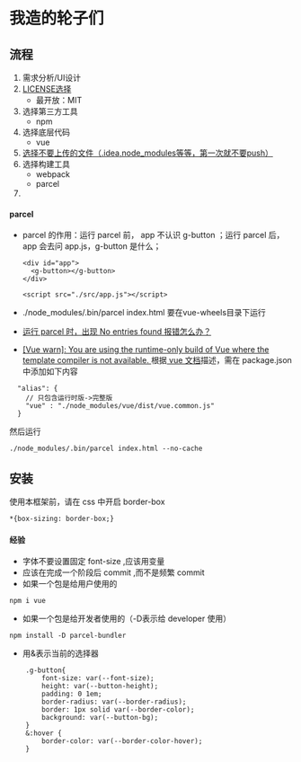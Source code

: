 # 我造的轮子们

## 流程 
1. 需求分析/UI设计
2. [LICENSE选择](http://www.ruanyifeng.com/blog/2011/05/how_to_choose_free_software_licenses.html)
    * 最开放：MIT
3. 选择第三方工具
    * npm
4. 选择底层代码
    * vue    
5. [选择不要上传的文件（.idea,node_modules等等，第一次就不要push）](https://github.com/Hanqing1996/blog/blob/master/github%E7%9B%B8%E5%85%B3/README.md)    
6. 选择构建工具 
    * webpack
    * parcel
7.     

#### parcel
* parcel 的作用：运行 parcel 前， app 不认识 g-button ；运行 parcel 后， app 会去问 app.js，g-button 是什么；
    ```
  <div id="app">
      <g-button></g-button>
  </div>
  
  <script src="./src/app.js"></script>
    ```


* ./node_modules/.bin/parcel index.html 要在vue-wheels目录下运行
* [运行 parcel 时，出现 No entries found 报错怎么办？](https://blog.csdn.net/weixin_42971942/article/details/88345351)
* [[Vue warn]: You are using the runtime-only build of Vue where the template compiler is not available. ]()
根据[ vue 文档](https://cn.vuejs.org/v2/guide/installation.html#%E8%BF%90%E8%A1%8C%E6%97%B6-%E7%BC%96%E8%AF%91%E5%99%A8-vs-%E5%8F%AA%E5%8C%85%E5%90%AB%E8%BF%90%E8%A1%8C%E6%97%B6)描述，需在 package.json 中添加如下内容
```
  "alias": {
    // 只包含运行时版->完整版
    "vue" : "./node_modules/vue/dist/vue.common.js"
  }
```
然后运行
```
./node_modules/.bin/parcel index.html --no-cache
```

 
## 安装
使用本框架前，请在 css 中开启 border-box
```
*{box-sizing: border-box;}
```
    
#### 经验
* 字体不要设置固定 font-size ,应该用变量
* 应该在完成一个阶段后 commit ,而不是频繁 commit  
* 如果一个包是给用户使用的
```
npm i vue
```
* 如果一个包是给开发者使用的（-D表示给 developer 使用）
```
npm install -D parcel-bundler
``` 
* 用&表示当前的选择器
```
    .g-button{
        font-size: var(--font-size);
        height: var(--button-height);
        padding: 0 1em;
        border-radius: var(--border-radius);
        border: 1px solid var(--border-color);
        background: var(--button-bg);
    }
    &:hover {
        border-color: var(--border-color-hover);
    }
```


